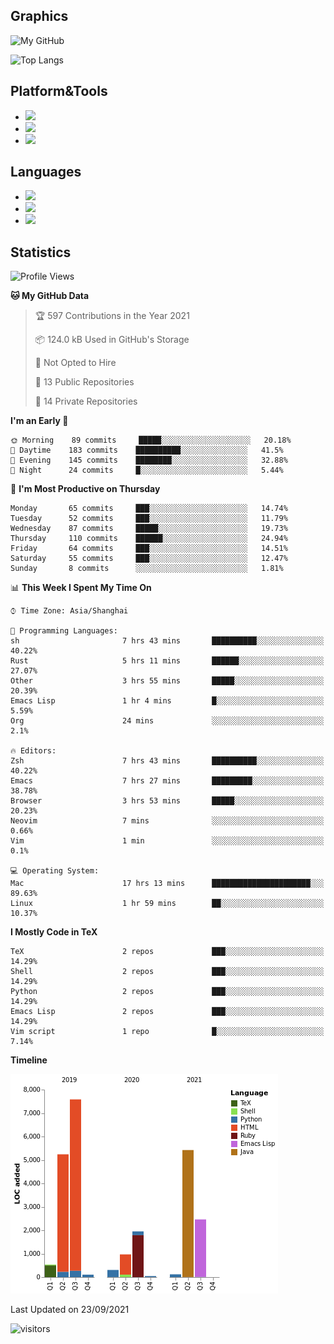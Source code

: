 ## Graphics

![My GitHub](https://github-readme-stats.vercel.app/api?username=SteamedFish&count_private=true&show_icons=true&theme=buefy&include_all_commits=false)

![Top Langs](https://github-readme-stats.vercel.app/api/top-langs/?username=SteamedFish&theme=buefy&hide=ruby&count_private=true&show_icons=true&layout=compact)

## Platform&Tools

* [![](https://img.shields.io/badge/ArchLinux--purple?style=flat-square&logo=ArchLinux)](https://www.archlinux.org/)
* [![](https://img.shields.io/badge/Gentoo-testing-purple?style=flat-square&logo=Gentoo)](https://www.gentoo.org/)
* [![](https://img.shields.io/badge/Doom%20Emacs-28-blue?style=flat-square&logo=Gnu%20emacs&logoColor=white)](https://www.gnu.org/software/emacs/)

## Languages

* [![](https://img.shields.io/badge/-Python-3776AB?style=flat-square&logo=python&logoColor=white)](https://www.python.org/)
* [![](https://img.shields.io/badge/-Bash-00ADD8?style=flat-square&logo=Gnu-bash&logoColor=white)](https://www.gnu.org/software/bash/)
* [![](https://img.shields.io/badge/-Go-00ADD8?style=flat-square&logo=go&logoColor=white)](https://golang.org/)

## Statistics

<!--START_SECTION:waka-->
![Profile Views](http://img.shields.io/badge/Profile%20Views-3-blue)

**🐱 My GitHub Data** 

> 🏆 597 Contributions in the Year 2021
 > 
> 📦 124.0 kB Used in GitHub's Storage 
 > 
> 🚫 Not Opted to Hire
 > 
> 📜 13 Public Repositories 
 > 
> 🔑 14 Private Repositories  
 > 
**I'm an Early 🐤** 

```text
🌞 Morning    89 commits     █████░░░░░░░░░░░░░░░░░░░░   20.18% 
🌆 Daytime    183 commits    ██████████░░░░░░░░░░░░░░░   41.5% 
🌃 Evening    145 commits    ████████░░░░░░░░░░░░░░░░░   32.88% 
🌙 Night      24 commits     █░░░░░░░░░░░░░░░░░░░░░░░░   5.44%

```
📅 **I'm Most Productive on Thursday** 

```text
Monday       65 commits     ███░░░░░░░░░░░░░░░░░░░░░░   14.74% 
Tuesday      52 commits     ███░░░░░░░░░░░░░░░░░░░░░░   11.79% 
Wednesday    87 commits     █████░░░░░░░░░░░░░░░░░░░░   19.73% 
Thursday     110 commits    ██████░░░░░░░░░░░░░░░░░░░   24.94% 
Friday       64 commits     ███░░░░░░░░░░░░░░░░░░░░░░   14.51% 
Saturday     55 commits     ███░░░░░░░░░░░░░░░░░░░░░░   12.47% 
Sunday       8 commits      ░░░░░░░░░░░░░░░░░░░░░░░░░   1.81%

```


📊 **This Week I Spent My Time On** 

```text
⌚︎ Time Zone: Asia/Shanghai

💬 Programming Languages: 
sh                       7 hrs 43 mins       ██████████░░░░░░░░░░░░░░░   40.22% 
Rust                     5 hrs 11 mins       ██████░░░░░░░░░░░░░░░░░░░   27.07% 
Other                    3 hrs 55 mins       █████░░░░░░░░░░░░░░░░░░░░   20.39% 
Emacs Lisp               1 hr 4 mins         █░░░░░░░░░░░░░░░░░░░░░░░░   5.59% 
Org                      24 mins             ░░░░░░░░░░░░░░░░░░░░░░░░░   2.1%

🔥 Editors: 
Zsh                      7 hrs 43 mins       ██████████░░░░░░░░░░░░░░░   40.22% 
Emacs                    7 hrs 27 mins       █████████░░░░░░░░░░░░░░░░   38.78% 
Browser                  3 hrs 53 mins       █████░░░░░░░░░░░░░░░░░░░░   20.23% 
Neovim                   7 mins              ░░░░░░░░░░░░░░░░░░░░░░░░░   0.66% 
Vim                      1 min               ░░░░░░░░░░░░░░░░░░░░░░░░░   0.1%

💻 Operating System: 
Mac                      17 hrs 13 mins      ██████████████████████░░░   89.63% 
Linux                    1 hr 59 mins        ██░░░░░░░░░░░░░░░░░░░░░░░   10.37%

```

**I Mostly Code in TeX** 

```text
TeX                      2 repos             ███░░░░░░░░░░░░░░░░░░░░░░   14.29% 
Shell                    2 repos             ███░░░░░░░░░░░░░░░░░░░░░░   14.29% 
Python                   2 repos             ███░░░░░░░░░░░░░░░░░░░░░░   14.29% 
Emacs Lisp               2 repos             ███░░░░░░░░░░░░░░░░░░░░░░   14.29% 
Vim script               1 repo              █░░░░░░░░░░░░░░░░░░░░░░░░   7.14%

```


**Timeline**

![Chart not found](https://raw.githubusercontent.com/SteamedFish/SteamedFish/master/charts/bar_graph.png) 


 Last Updated on 23/09/2021
<!--END_SECTION:waka-->

![visitors](https://visitor-badge.laobi.icu/badge?page_id=SteamedFish.SteamedFish)
